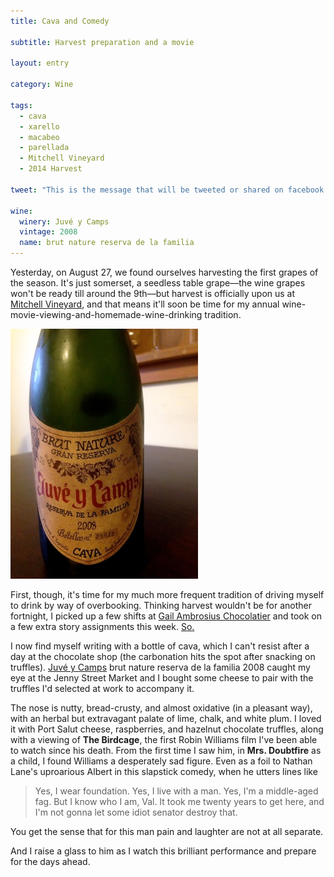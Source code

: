 ```yaml
---
title: Cava and Comedy

subtitle: Harvest preparation and a movie

layout: entry

category: Wine

tags:
  - cava
  - xarello
  - macabeo
  - parellada
  - Mitchell Vineyard
  - 2014 Harvest

tweet: "This is the message that will be tweeted or shared on facebook. It should be enclosed in quotation marks for safety."

wine:
  winery: Juvé y Camps
  vintage: 2008
  name: brut nature reserva de la familia
---
```


Yesterday, on August 27, we found ourselves harvesting the first grapes of the season. It's just somerset, a seedless table grape––the wine grapes won't be ready till around the 9th––but harvest is officially upon us at [Mitchell Vineyard](http://www.mitchell-vineyard.com), and that means it'll soon be time for my annual wine-movie-viewing-and-homemade-wine-drinking tradition.

![Cava](/photos/campscava.jpg "Juve y Camps cava")

First, though, it's time for my much more frequent tradition of driving myself to drink by way of overbooking. Thinking harvest wouldn't be for another fortnight, I picked up a few shifts at [Gail Ambrosius Chocolatier](https://gailambrosius.com) and took on a few extra story assignments this week. [So.](http://affotd.files.wordpress.com/2013/09/huge-mistake-arrested-development.gif) 

I now find myself writing with a bottle of cava, which I can't resist after a day at the chocolate shop (the carbonation hits the spot after snacking on truffles). [Juvé y Camps](http://www.juveycamps.com/ingles/) brut nature reserva de la familia 2008 caught my eye at the Jenny Street Market and I bought some cheese to pair with the truffles I'd selected at work to accompany it.

The nose is nutty, bread-crusty, and almost oxidative (in a pleasant way), with an herbal but extravagant palate of lime, chalk, and white plum. I loved it with Port Salut cheese, raspberries, and hazelnut chocolate truffles, along with a viewing of __The Birdcage__, the first Robin Williams film I've been able to watch since his death. From the first time I saw him, in __Mrs. Doubtfire__ as a child, I found Williams a desperately sad figure. Even as a foil to Nathan Lane's uproarious Albert in this slapstick comedy, when he utters lines like 

> Yes, I wear foundation. Yes, I live with a man. Yes, I'm a middle-aged fag. But I know who I am, Val. It took me twenty years to get here, and I'm not gonna let some idiot senator destroy that. 

You get the sense that for this man pain and laughter are not at all separate. 

And I raise a glass to him as I watch this brilliant performance and prepare for the days ahead. 
